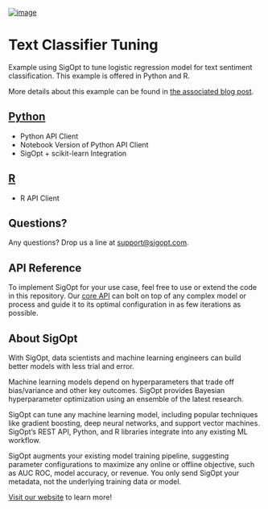 [![image](https://sigopt.com/static/img/SigOpt_logo_horiz.png?raw=true)](https://sigopt.com)

# Text Classifier Tuning

Example using SigOpt to tune logistic regression model for text sentiment classification. This example is offered in Python and R.

More details about this example can be found in [the associated blog post](http://blog.sigopt.com/post/133089144983/sigopt-for-ml-automatically-tuning-text).

## [Python](python)
 * Python API Client
 * Notebook Version of Python API Client
 * SigOpt + scikit-learn Integration

## [R](r)
 * R API Client

## Questions?
Any questions? Drop us a line at [support@sigopt.com](mailto:support@sigopt.com).

## API Reference
To implement SigOpt for your use case, feel free to use or extend the code in this repository. Our [core API](https://sigopt.com/docs) can bolt on top of any complex model or process and guide it to its optimal configuration in as few iterations as possible.

## About SigOpt

With SigOpt, data scientists and machine learning engineers can build better models with less trial and error.

Machine learning models depend on hyperparameters that trade off bias/variance and other key outcomes. SigOpt provides Bayesian hyperparameter optimization using an ensemble of the latest research.

SigOpt can tune any machine learning model, including popular techniques like gradient boosting, deep neural networks, and support vector machines. SigOpt’s REST API, Python, and R libraries integrate into any existing ML workflow.

SigOpt augments your existing model training pipeline, suggesting parameter configurations to maximize any online or offline objective, such as AUC ROC, model accuracy, or revenue. You only send SigOpt your metadata, not the underlying training data or model.

[Visit our website](https://sigopt.com) to learn more!
